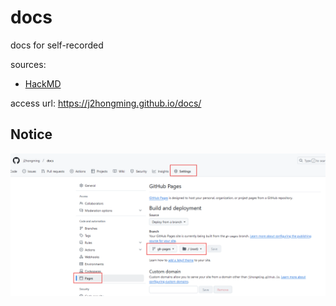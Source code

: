 # docs
docs for self-recorded

sources:
- [HackMD](https://hackmd.io)

access url: https://j2hongming.github.io/docs/

## Notice
![](docs/image/github_settings.png)
